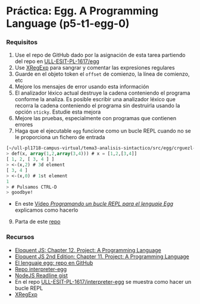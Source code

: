 # Práctica: Egg. A Programming Language (p5-t1-egg-0)

### Requisitos

1. Use el repo de GitHub dado por la asignación de esta tarea partiendo del repo en [ULL-ESIT-PL-1617/egg](https://github.com/ULL-ESIT-PL-1617/egg)
2. Use [XRegExp](http://xregexp.com/) para sangrar y comentar las expresiones regulares
3. Guarde en el objeto token el `offset` de comienzo, la línea de comienzo, etc
4. Mejore los mensajes de error usando esta información
5. El analizador léxico actual destruye la cadena conteniendo el programa conforme la analiza.  Es posible  escribir una analizador léxico que recorra la cadena conteniendo el programa sin destruirla usando la opción `sticky`. Estudie esta mejora
6. Mejore las pruebas, especialmente con programas que contienen errores
8. Haga que el ejecutable `egg` funcione como un bucle REPL cuando no se le proporciona un fichero de entrada

  ```lisp
  [~/ull-pl1718-campus-virtual/tema3-analisis-sintactico/src/egg/crguezl-egg(private)]$ bin/egg.js
  > def(x, array(1,2,array(3,4))) # x = [1,2,[3,4]]
  [ 1, 2, [ 3, 4 ] ]
  > <-(x,2) # 3d element
  [ 3, 4 ]
  > <-(x,0) # 1st element
  1
  > # Pulsamos CTRL-D
  > goodbye!

  ```

  * En este [Vídeo *Programando un bucle REPL para el lenguaje Egg*](https://youtu.be/5gIlt6r29lw) explicamos como hacerlo
9. Parta de este [repo](https://github.com/ULL-ESIT-PL-1617/egg)

<!-- 6. Añada índices negativos (a la Ruby) para los arrays -->
<!-- 7. Añada mapas/hashes al lenguaje -->

### Recursos

* [Eloquent JS: Chapter 12. Project: A Programming Language](http://eloquentjavascript.net/11_language.html)
* [Eloquent JS 2nd Edition: Chapter 11. Project: A Programming Language](https://eloquentjavascript.net/2nd_edition/11_language.html)
* [El lenguaje egg: repo en GitHub](https://github.com/ULL-ESIT-PL-1617/egg)
* [Repo interpreter-egg](https://github.com/ULL-ESIT-PL-1617/interpreter-egg)
* [NodeJS Readline gist](https://gist.github.com/crguezl/430642e29a2b9293317320d0d1759387)
* En el repo [ULL-ESIT-PL-1617/interpreter-egg](https://github.com/ULL-ESIT-PL-1617/interpreter-egg) se muestra como hacer un bucle REPL
* [XRegExp](http://xregexp.com/)
